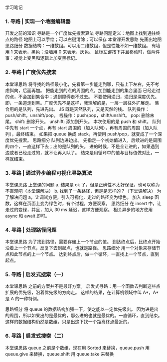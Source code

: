 学习笔记

### 1. 寻路 | 实现一个地图编辑器
开发之前的知识
寻路是一个广度优先搜索算法
寻路问题定义：地图上找到通往终点的路径
地图上可以手绘；可以右键清除；可以保存
本堂课开发思路
先画出地图
思路细分
数据结构：一维数组。可以用二维数组，但是性能不如一维数组。
有墙用 1 来表示，黑色；没墙用 0 来表示，灰色。
鼠标左键按下并且移动时，做两件事：视觉上变黑和逻辑上加变黑标记。
### 2. 寻路 | 广度优先搜索
本堂课思路
将寻找的路径最小化，先看第一步能走到哪，只有上下左右，先不考虑斜向，后面再加。
把能走到的点的周围的点，加到能走到的集合里面
已经走过的点，不会加到集合中；遇到障碍走不过去。
不要使用递归，递归是深度优先。即，一条道走到黑。广度优先不是这样，我理解的是，一层一层往外扩展走。
集合用的是队列，先进先出。
JS 既是天然队列，又是天然的栈。
队列操作：push/shift，unshift/pop。
栈操作：push/pop，shift/unshift。
pop: 删除末尾。
shift: 删除开头。
unshift: 添加到开头。
本次使用的是 push 和 shift。
队列中先有 start 一个点，再有 start 周围的（加入队列），再有周围的周围（加入队列），最终结束。
如果把 queue 换成 stack，再使用 push/pop，就变成了一个深度优先搜索。
思路细分
队列边进边出。
先指定一个初始值进入，后续进的是周围的四个，一直这样下去；出的是队列的头。
进的时候，不是全让进的，如果遇到边或者已经走过的，就不让再入队了。
结束是用循环中的值与目标值做对比，一样就结束。
###  3. 寻路 | 通过异步编程可视化寻路算法
本堂课思路
上堂课的问题
a. 结果是 ok 了，但是正确性不太好保证，也可以称为不直观吧（本堂课解决） b. 找到了一条路径，但是是怎样的？（下堂课解决）
为了解决问题 a，让调试方便，引入可视化，走过的路径变为绿色。
加入 sleep 函数，这样在页面上变为绿色时，有个过程，方便观察。
思路细分
在 insert 中，让走过的变绿，并且，加入 30 ms 延迟，这样方便观察。
相关异步的地方使用 async 和 await 即可。
### 4. 寻路 | 处理路径问题
本堂课思路
为了找到路径，需要存储上一个节点的值。
到达终点后，比终点开始沿着上一个节点，反复下去到起点，也就是路径。
思路细分
用一个对象来存储节点和此节点的上一个节点。
达到终点后，做一个循环，一直找上一个节点，直到起点。
###  5. 寻路 | 启发式搜索（一）
本堂课思路
之前的方案并不是最好方案。
启发式寻路：用一个函数去判断这些点扩展的优先级，沿着优先级的方向走。
这样的结果，在计算机领域中叫 A*，A* 是 A 的一种特例。

思路细分
将 queue 的数据结构加强一下，使之能以一定优先级出。
因为进是出的周围，所以如果出的是最优的，那么进的也就是最优的。一直循环，直到结束。
这样的数据结构仍然是数组，只是出这下找一个距离终点最近的。

### 6. 寻路 | 启发式搜索（二）
本堂课思路
queue 之前是个数组，现在用 Sorted 来替换，queue.push 用 queue.give 来替换，queue.shift 用 queue.take 来替换